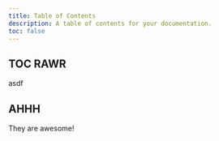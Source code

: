 ```yaml
---
title: Table of Contents
description: A table of contents for your documentation.
toc: false
---
```


## TOC RAWR

asdf

## AHHH

They are awesome!
